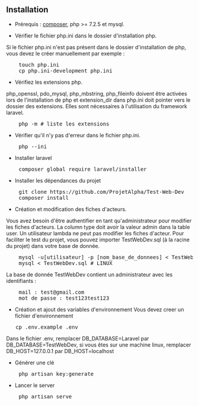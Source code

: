 ## Installation

- Prérequis : [composer](https://getcomposer.org/doc/00-intro.md), php >= 7.2.5 et mysql.

- Vérifier le fichier php.ini dans le dossier d'installation php.
<p> Si le fichier php.ini n'est pas présent dans le dossier d'installation de php, vous devez le créer manuellement par exemple : </p>
<pre>
    touch php.ini
    cp php.ini-development php.ini
</pre>

- Vérifiez les extensions php.
<p> php_openssl, pdo_mysql, php_mbstring, php_fileinfo doivent être activées lors de l'installation de php et extension_dir dans php.ini doit pointer vers le dossier des extensions. Elles sont nécessaires à l'utilisation du framework laravel. </p>
<pre>
    php -m # liste les extensions
</pre>

- Vérifier qu'il n'y pas d'erreur dans le fichier php.ini.
<pre>
    php --ini
</pre>

- Installer laravel
<pre>
    composer global require laravel/installer
</pre>

- Installer les dépendances du projet
<pre>
    git clone https://github.com/ProjetAlpha/Test-Web-Dev
    composer install
</pre>

- Création et modification des fiches d'acteurs.
<p> Vous avez besoin d'être authentifier en tant qu'administrateur pour modifier les fiches d'acteurs. La column type doit avoir la valeur admin dans la table user. Un utilisateur lambda ne peut pas modifier les fiches d'acteur.
Pour faciliter le test du projet, vous pouvez importer TestWebDev.sql (à la racine du projet) dans votre base de donnée.
<pre>
    mysql -u[utilisateur] -p [nom_base_de_donnees] < TestWebDev.sql # WINDOWS
    mysql < TestWebDev.sql # LINUX
</pre>

La base de donnée TestWebDev contient un administrateur avec les identifiants : 
<pre>
    mail : test@gmail.com
    mot de passe : test123test123
</pre>
</p>

- Création et ajout des variables d'environnement
Vous devez creer un fichier d'environnement
<pre>
   cp .env.example .env 
</pre>

<p> Dans le fichier .env, remplacer DB_DATABASE=Laravel par DB_DATABASE=TestWebDev, si vous êtes sur une machine linux, remplacer DB_HOST=127.0.0.1 par DB_HOST=localhost </p>

- Générer une clé
<pre>
    php artisan key:generate
</pre>

- Lancer le server
<pre>
    php artisan serve
</pre>
